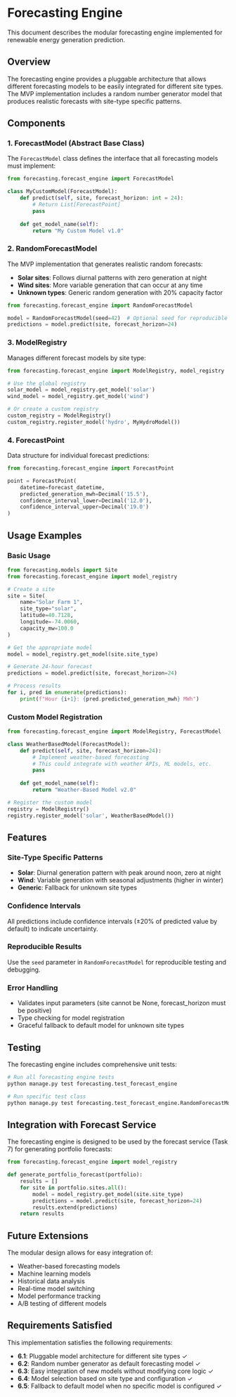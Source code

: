 # Forecasting Engine

This document describes the modular forecasting engine implemented for renewable energy generation prediction.

## Overview

The forecasting engine provides a pluggable architecture that allows different forecasting models to be easily integrated for different site types. The MVP implementation includes a random number generator model that produces realistic forecasts with site-type specific patterns.

## Components

### 1. ForecastModel (Abstract Base Class)

The `ForecastModel` class defines the interface that all forecasting models must implement:

```python
from forecasting.forecast_engine import ForecastModel

class MyCustomModel(ForecastModel):
    def predict(self, site, forecast_horizon: int = 24):
        # Return List[ForecastPoint]
        pass
    
    def get_model_name(self):
        return "My Custom Model v1.0"
```

### 2. RandomForecastModel

The MVP implementation that generates realistic random forecasts:

- **Solar sites**: Follows diurnal patterns with zero generation at night
- **Wind sites**: More variable generation that can occur at any time
- **Unknown types**: Generic random generation with 20% capacity factor

```python
from forecasting.forecast_engine import RandomForecastModel

model = RandomForecastModel(seed=42)  # Optional seed for reproducible results
predictions = model.predict(site, forecast_horizon=24)
```

### 3. ModelRegistry

Manages different forecast models by site type:

```python
from forecasting.forecast_engine import ModelRegistry, model_registry

# Use the global registry
solar_model = model_registry.get_model('solar')
wind_model = model_registry.get_model('wind')

# Or create a custom registry
custom_registry = ModelRegistry()
custom_registry.register_model('hydro', MyHydroModel())
```

### 4. ForecastPoint

Data structure for individual forecast predictions:

```python
from forecasting.forecast_engine import ForecastPoint

point = ForecastPoint(
    datetime=forecast_datetime,
    predicted_generation_mwh=Decimal('15.5'),
    confidence_interval_lower=Decimal('12.0'),
    confidence_interval_upper=Decimal('19.0')
)
```

## Usage Examples

### Basic Usage

```python
from forecasting.models import Site
from forecasting.forecast_engine import model_registry

# Create a site
site = Site(
    name="Solar Farm 1",
    site_type="solar",
    latitude=40.7128,
    longitude=-74.0060,
    capacity_mw=100.0
)

# Get the appropriate model
model = model_registry.get_model(site.site_type)

# Generate 24-hour forecast
predictions = model.predict(site, forecast_horizon=24)

# Process results
for i, pred in enumerate(predictions):
    print(f"Hour {i+1}: {pred.predicted_generation_mwh} MWh")
```

### Custom Model Registration

```python
from forecasting.forecast_engine import ModelRegistry, ForecastModel

class WeatherBasedModel(ForecastModel):
    def predict(self, site, forecast_horizon=24):
        # Implement weather-based forecasting
        # This could integrate with weather APIs, ML models, etc.
        pass
    
    def get_model_name(self):
        return "Weather-Based Model v2.0"

# Register the custom model
registry = ModelRegistry()
registry.register_model('solar', WeatherBasedModel())
```

## Features

### Site-Type Specific Patterns

- **Solar**: Diurnal generation pattern with peak around noon, zero at night
- **Wind**: Variable generation with seasonal adjustments (higher in winter)
- **Generic**: Fallback for unknown site types

### Confidence Intervals

All predictions include confidence intervals (±20% of predicted value by default) to indicate uncertainty.

### Reproducible Results

Use the `seed` parameter in `RandomForecastModel` for reproducible testing and debugging.

### Error Handling

- Validates input parameters (site cannot be None, forecast_horizon must be positive)
- Type checking for model registration
- Graceful fallback to default model for unknown site types

## Testing

The forecasting engine includes comprehensive unit tests:

```bash
# Run all forecasting engine tests
python manage.py test forecasting.test_forecast_engine

# Run specific test class
python manage.py test forecasting.test_forecast_engine.RandomForecastModelTest
```

## Integration with Forecast Service

The forecasting engine is designed to be used by the forecast service (Task 7) for generating portfolio forecasts:

```python
from forecasting.forecast_engine import model_registry

def generate_portfolio_forecast(portfolio):
    results = []
    for site in portfolio.sites.all():
        model = model_registry.get_model(site.site_type)
        predictions = model.predict(site, forecast_horizon=24)
        results.extend(predictions)
    return results
```

## Future Extensions

The modular design allows for easy integration of:

- Weather-based forecasting models
- Machine learning models
- Historical data analysis
- Real-time model switching
- Model performance tracking
- A/B testing of different models

## Requirements Satisfied

This implementation satisfies the following requirements:

- **6.1**: Pluggable model architecture for different site types ✓
- **6.2**: Random number generator as default forecasting model ✓  
- **6.3**: Easy integration of new models without modifying core logic ✓
- **6.4**: Model selection based on site type and configuration ✓
- **6.5**: Fallback to default model when no specific model is configured ✓